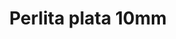 ---
title: Perlita plata 10mm
date: 
draft: false

# descripcion
description : Perla de plata

materials: Plata 925

color: Plateado

dimensions: 10mm diam

code: 01-20-0501

type: "Aros"

categories: []

# Images
# first image will be shown in the product page
images:
  # - image: "images/path_to_image"
  # La ubicacion de las imagenes es imagenes/Aros/Aros.Solo Plata/01-20-0501-perlita-plata-10mm
  - image: "./images/aros/solo_plata/01-20-0501_a.JPG"
---